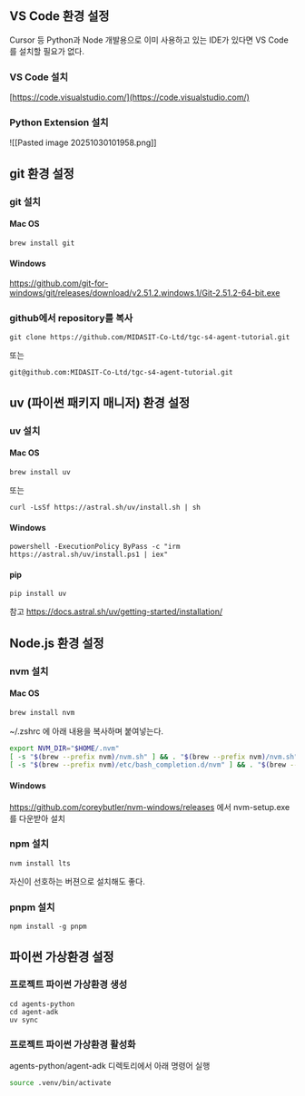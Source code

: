 
## VS Code 환경 설정

Cursor 등 Python과 Node 개발용으로 이미 사용하고 있는 IDE가 있다면 VS Code를 설치할 필요가 없다. 

### VS Code 설치
[https://code.visualstudio.com/](https://code.visualstudio.com/)

### Python Extension 설치
![[Pasted image 20251030101958.png]]


## git 환경 설정
### git 설치
#### Mac OS
```
brew install git
```

#### Windows
https://github.com/git-for-windows/git/releases/download/v2.51.2.windows.1/Git-2.51.2-64-bit.exe

### github에서 repository를 복사
```shell
git clone https://github.com/MIDASIT-Co-Ltd/tgc-s4-agent-tutorial.git
```
또는
```shell
git@github.com:MIDASIT-Co-Ltd/tgc-s4-agent-tutorial.git
```

## uv (파이썬 패키지 매니저) 환경 설정 

### uv 설치

#### Mac OS
```
brew install uv
```
또는
```
curl -LsSf https://astral.sh/uv/install.sh | sh
```
#### Windows
```
powershell -ExecutionPolicy ByPass -c "irm https://astral.sh/uv/install.ps1 | iex"
```
#### pip
```
pip install uv
```

참고 https://docs.astral.sh/uv/getting-started/installation/

##  Node.js 환경 설정

### nvm 설치

#### Mac OS

```bash
brew install nvm
```

~/.zshrc 에 아래 내용을 복사하며 붙여넣는다.
```bash
export NVM_DIR="$HOME/.nvm"
[ -s "$(brew --prefix nvm)/nvm.sh" ] && . "$(brew --prefix nvm)/nvm.sh"
[ -s "$(brew --prefix nvm)/etc/bash_completion.d/nvm" ] && . "$(brew --prefix nvm)/etc/bash_completion.d/nvm"
```
#### Windows
https://github.com/coreybutler/nvm-windows/releases 에서 nvm-setup.exe를 다운받아 설치

### npm 설치
```shell
nvm install lts
```
자신이 선호하는 버젼으로 설치해도 좋다.

### pnpm 설치
```shell
npm install -g pnpm
```

## 파이썬 가상환경 설정

### 프로젝트 파이썬 가상환경 생성
```shell
cd agents-python
cd agent-adk
uv sync
```


### 프로젝트 파이썬 가상환경 활성화
agents-python/agent-adk 디렉토리에서 아래 명령어 실행
```bash
source .venv/bin/activate
```
